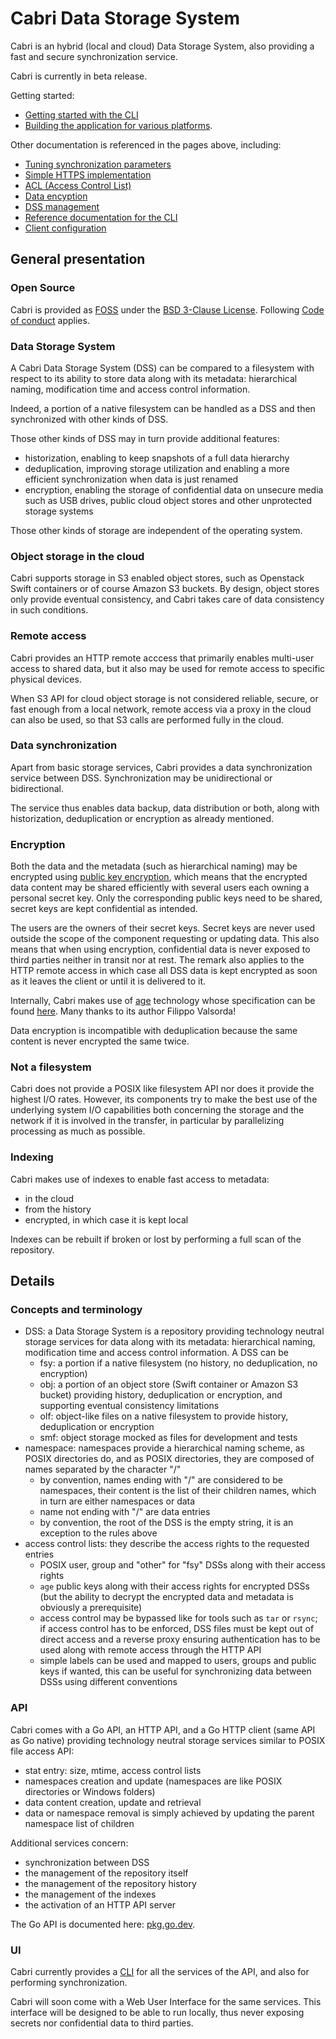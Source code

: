 # Cabri Data Storage System

Cabri is an hybrid (local and cloud) Data Storage System,
also providing a fast and secure synchronization service.

Cabri is currently in beta release.

Getting started:

- [Getting started with the CLI](doc/gscli.md)
- [Building the application for various platforms](doc/build.md).

Other documentation is referenced in the pages above, including:

- [Tuning synchronization parameters](doc/synctune.md)
- [Simple HTTPS implementation](doc/https.md)
- [ACL (Access Control List)](doc/acl.md)
- [Data encyption](doc/encrypt.md)
- [DSS management](doc/mng.md)
- [Reference documentation for the CLI](doc/cliref.md)
- [Client configuration](doc/cliconf.md)

## General presentation

### Open Source

Cabri is provided as
[FOSS](https://en.wikipedia.org/wiki/Free_and_open-source_software)
under the [BSD 3-Clause License](LICENSE).
Following [Code of conduct](doc/coc.md) applies.

### Data Storage System

A Cabri Data Storage System (DSS) can be compared to a filesystem with respect to its ability
to store data along with its metadata: hierarchical naming, modification time
and access control information.

Indeed, a portion of a native filesystem can be handled as a DSS
and then synchronized with other kinds of DSS.

Those other kinds of DSS may in turn provide additional features:

- historization, enabling to keep snapshots of a full data hierarchy
- deduplication, improving storage utilization and enabling a more efficient synchronization
when data is just renamed
- encryption, enabling the storage of confidential data on unsecure media such as USB drives,
public cloud object stores and other unprotected storage systems

Those other kinds of storage are independent of the operating system.

### Object storage in the cloud

Cabri supports storage in S3 enabled object stores,
such as Openstack Swift containers or of course Amazon S3 buckets.
By design, object stores only provide eventual consistency, and Cabri takes care of data consistency in such
conditions.

### Remote access

Cabri provides an HTTP remote acccess that primarily enables multi-user access to shared data,
but it also may be used for remote access to specific physical devices.

When S3 API for cloud object storage is not considered reliable, secure, or fast enough from a local network,
remote access via a proxy in the cloud can also be used, so that S3 calls are performed fully in the cloud.

### Data synchronization

Apart from basic storage services, Cabri provides a data synchronization service between DSS.
Synchronization may be unidirectional or bidirectional.

The service thus enables data backup, data distribution or both,
along with historization, deduplication or encryption as already mentioned. 

### Encryption

Both the data and the metadata (such as hierarchical naming) may be encrypted using
[public key encryption](https://en.wikipedia.org/wiki/Public-key_cryptography),
which means that the encrypted data content may be shared efficiently with several users
each owning a personal secret key.
Only the corresponding public keys need to be shared, secret keys are kept confidential as intended.

The users are the owners of their secret keys.
Secret keys are never used outside the scope of the component requesting or updating data.
This also means that when using encryption, confidential data is never exposed to third parties
neither in transit nor at rest.
The remark also applies to the HTTP remote access in which case all DSS data is kept encrypted
as soon as it leaves the client or until it is delivered to it.

Internally, Cabri makes use of [age](https://age-encryption.org/) technology
whose specification can be found [here](https://github.com/C2SP/C2SP/blob/main/age.md).
Many thanks to its author Filippo Valsorda!

Data encryption is incompatible with deduplication because the same content
is never encrypted the same twice.

### Not a filesystem

Cabri does not provide a POSIX like filesystem API nor does it provide the highest I/O rates.
However, its components try to make the best use of the underlying system I/O capabilities
both concerning the storage and the network if it is involved in the transfer,
in particular by parallelizing processing as much as possible.

### Indexing

Cabri makes use of indexes to enable fast access to metadata:

- in the cloud
- from the history
- encrypted, in which case it is kept local

Indexes can be rebuilt if broken or lost by performing a full scan of the repository.

## Details

### Concepts and terminology

- DSS: a Data Storage System is a repository
  providing technology neutral storage services for data along with its metadata:
  hierarchical naming, modification time and access control information. A DSS can be
  - fsy: a portion if a native filesystem (no history, no deduplication, no encryption)
  - obj: a portion of an object store (Swift container or Amazon S3 bucket)
    providing history, deduplication or encryption, and supporting eventual consistency limitations
  - olf: object-like files on a native filesystem to provide history, deduplication or encryption
  - smf: object storage mocked as files for development and tests
- namespace: namespaces provide a hierarchical naming scheme, as POSIX directories do,
  and as POSIX directories, they are composed of names separated by the character "/"
  - by convention, names ending with "/" are considered to be namespaces,
    their content is the list of their children names, which in turn are either namespaces or data 
  - name not ending with "/" are data entries
  - by convention, the root of the DSS is the empty string, it is an exception to the rules above
- access control lists: they describe the access rights to the requested entries
  - POSIX user, group and "other" for "fsy" DSSs along with their access rights
  - `age` public keys along with their access rights for encrypted DSSs
    (but the ability to decrypt the encrypted data and metadata is obviously a prerequisite)
  - access control may be bypassed like for tools such as `tar` or `rsync`;
    if access control has to be enforced, DSS files must be kept out of direct access
    and a reverse proxy ensuring authentication has to be used along with remote access through the HTTP API  
  - simple labels can be used and mapped to users, groups and public keys if wanted, this can be useful
    for synchronizing data between DSSs using different conventions

### API

Cabri comes with a Go API, an HTTP API, and a Go HTTP client (same API as Go native)
providing technology neutral storage services similar to POSIX file access API:

- stat entry: size, mtime, access control lists
- namespaces creation and update (namespaces are like POSIX directories or Windows folders)
- data content creation, update and retrieval
- data or namespace removal is simply achieved by updating the parent namespace list of children

Additional services concern:

- synchronization between DSS
- the management of the repository itself
- the management of the repository history
- the management of the indexes
- the activation of an HTTP API server

The Go API is documented here:
[pkg.go.dev](https://pkg.go.dev/github.com/t-beigbeder/otvl_cabri/gocode/packages/cabridss). 

### UI

Cabri currently provides a [CLI](https://en.wikipedia.org/wiki/Command-line_interface)
for all the services of the API, and also for performing synchronization.

Cabri will soon come with a Web User Interface for the same services.
This interface will be designed to be able to run locally,
thus never exposing secrets nor confidential data to third parties.
